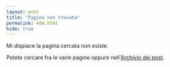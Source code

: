```yaml
---
layout: post
title: "Pagina non trovata"
permalink: 404.html
hide: true
---
```


Mi dispiace la pagina cercata non esiste.

Potete cercare fra le varie pagine oppure nell'<a href="{{ site.baseurl }}/blog/archivio">Archivio dei post</a>.
